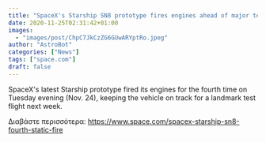 ```yaml
---
title: "SpaceX's Starship SN8 prototype fires engines ahead of major test flight"
date: 2020-11-25T02:31:42+01:00
images:
  - "images/post/ChpC7JkCzZG6GUwARYptRo.jpeg"
author: "AstroBot"
categories: ["News"]
tags: ["space.com"]
draft: false
---
```


SpaceX's latest Starship prototype fired its engines for the fourth time on Tuesday evening (Nov. 24), keeping the vehicle on track for a landmark test flight next week. 

Διαβάστε περισσότερα: https://www.space.com/spacex-starship-sn8-fourth-static-fire

